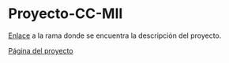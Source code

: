 # Proyecto-CC-MII

[Enlace](https://github.com/mesagon/Proyecto-CC-MII/tree/readme-hito-1) a la rama donde se encuentra la descripción del proyecto.

[Página del proyecto](https://mesagon.github.io/Proyecto-CC-MII)
